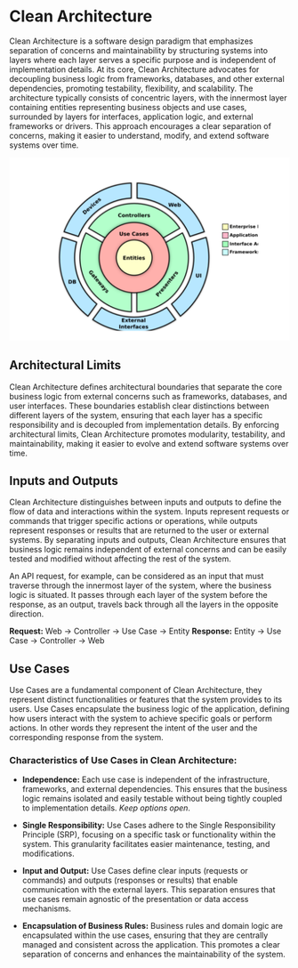 # Clean Architecture

Clean Architecture is a software design paradigm that emphasizes separation of concerns and maintainability by structuring systems into layers where each layer serves a specific purpose and is independent of implementation details. At its core, Clean Architecture advocates for decoupling business logic from frameworks, databases, and other external dependencies, promoting testability, flexibility, and scalability. The architecture typically consists of concentric layers, with the innermost layer containing entities representing business objects and use cases, surrounded by layers for interfaces, application logic, and external frameworks or drivers. This approach encourages a clear separation of concerns, making it easier to understand, modify, and extend software systems over time.

![Clean Architecture](./docs/images/clean-arch.svg)

## Architectural Limits

Clean Architecture defines architectural boundaries that separate the core business logic from external concerns such as frameworks, databases, and user interfaces. These boundaries establish clear distinctions between different layers of the system, ensuring that each layer has a specific responsibility and is decoupled from implementation details. By enforcing architectural limits, Clean Architecture promotes modularity, testability, and maintainability, making it easier to evolve and extend software systems over time.

## Inputs and Outputs

Clean Architecture distinguishes between inputs and outputs to define the flow of data and interactions within the system. Inputs represent requests or commands that trigger specific actions or operations, while outputs represent responses or results that are returned to the user or external systems. By separating inputs and outputs, Clean Architecture ensures that business logic remains independent of external concerns and can be easily tested and modified without affecting the rest of the system.

An API request, for example, can be considered as an input that must traverse through the innermost layer of the system, where the business logic is situated. It passes through each layer of the system before the response, as an output, travels back through all the layers in the opposite direction.

**Request:** Web -> Controller -> Use Case -> Entity
**Response:** Entity -> Use Case -> Controller -> Web

## Use Cases

Use Cases are a fundamental component of Clean Architecture, they represent distinct functionalities or features that the system provides to its users. Use Cases encapsulate the business logic of the application, defining how users interact with the system to achieve specific goals or perform actions. In other words they represent the intent of the user and the corresponding response from the system.

### Characteristics of Use Cases in Clean Architecture:

- **Independence:** Each use case is independent of the infrastructure, frameworks, and external dependencies. This ensures that the business logic remains isolated and easily testable without being tightly coupled to implementation details. _Keep options open_.

- **Single Responsibility:** Use Cases adhere to the Single Responsibility Principle (SRP), focusing on a specific task or functionality within the system. This granularity facilitates easier maintenance, testing, and modifications.

- **Input and Output:** Use Cases define clear inputs (requests or commands) and outputs (responses or results) that enable communication with the external layers. This separation ensures that use cases remain agnostic of the presentation or data access mechanisms.

- **Encapsulation of Business Rules:** Business rules and domain logic are encapsulated within the use cases, ensuring that they are centrally managed and consistent across the application. This promotes a clear separation of concerns and enhances the maintainability of the system.
